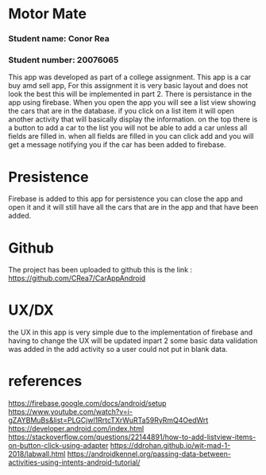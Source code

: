 # Motor Mate

### Student name: Conor Rea
### Student number: 20076065
This app was developed as part of a college assignment. This app is a car buy amd sell app, For this assignment it is very basic layout
and does not look the best this will be implemented in part 2. There is persistance in the app using firebase. When you open the app 
you will see a list view showing the cars that are in the database. if you click on a list item it will open another activity that 
will basically display the information. on the top there is a button to add a car to the list you will not be able to add a car unless
all fields are filled in. when all fields are filled in you can click add and you will get a message notifying you if the car has been
 added to firebase. 
 
 # Presistence
 Firebase is added to this app for persistence you can close the app and open it and it will still have all the cars that are in the app
 and that have been added.
 
 # Github
 The project has been uploaded to github this is the link : https://github.com/CRea7/CarAppAndroid
 
 # UX/DX
 the UX in this app is very simple due to the implementation of firebase and having to change the UX will be updated inpart 2
 some basic data validation was added in the add activity so a user could not put in blank data.
 
 # references
 https://firebase.google.com/docs/android/setup
 https://www.youtube.com/watch?v=i-gZAYBMuBs&list=PLGCjwl1RrtcTXrWuRTa59RyRmQ4OedWrt
 https://developer.android.com/index.html
 https://stackoverflow.com/questions/22144891/how-to-add-listview-items-on-button-click-using-adapter
 https://ddrohan.github.io/wit-mad-1-2018/labwall.html
 https://androidkennel.org/passing-data-between-activities-using-intents-android-tutorial/
 
